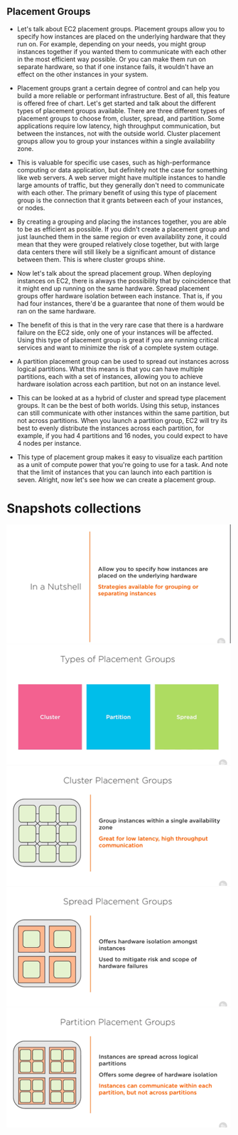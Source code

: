 ## Placement Groups ##

- Let's talk about EC2 placement groups. Placement groups allow you to specify how instances are placed on the underlying hardware that they run on. For example, depending on your needs, you might group instances together if you wanted them to communicate with each other in the most efficient way possible. Or you can make them run on separate hardware, so that if one instance fails, it wouldn't have an effect on the other instances in your system. 

- Placement groups grant a certain degree of control and can help you build a more reliable or performant infrastructure. Best of all, this feature is offered free of chart. Let's get started and talk about the different types of placement groups available. There are three different types of placement groups to choose from, cluster, spread, and partition. Some applications require low latency, high throughput communication, but between the instances, not with the outside world. Cluster placement groups allow you to group your instances within a single availability zone. 

- This is valuable for specific use cases, such as high-performance computing or data application, but definitely not the case for something like web servers. A web server might have multiple instances to handle large amounts of traffic, but they generally don't need to communicate with each other. The primary benefit of using this type of placement group is the connection that it grants between each of your instances, or nodes. 

- By creating a grouping and placing the instances together, you are able to be as efficient as possible. If you didn't create a placement group and just launched them in the same region or even availability zone, it could mean that they were grouped relatively close together, but with large data centers there will still likely be a significant amount of distance between them. This is where cluster groups shine. 

- Now let's talk about the spread placement group. When deploying instances on EC2, there is always the possibility that by coincidence that it might end up running on the same hardware. Spread placement groups offer hardware isolation between each instance. That is, if you had four instances, there'd be a guarantee that none of them would be ran on the same hardware. 

- The benefit of this is that in the very rare case that there is a hardware failure on the EC2 side, only one of your instances will be affected. Using this type of placement group is great if you are running critical services and want to minimize the risk of a complete system outage. 

- A partition placement group can be used to spread out instances across logical partitions. What this means is that you can have multiple partitions, each with a set of instances, allowing you to achieve hardware isolation across each partition, but not on an instance level. 

- This can be looked at as a hybrid of cluster and spread type placement groups. It can be the best of both worlds. Using this setup, instances can still communicate with other instances within the same partition, but not across partitions. When you launch a partition group, EC2 will try its best to evenly distribute the instances across each partition, for example, if you had 4 partitions and 16 nodes, you could expect to have 4 nodes per instance. 

- This type of placement group makes it easy to visualize each partition as a unit of compute power that you're going to use for a task. And note that the limit of instances that you can launch into each partition is seven. Alright, now let's see how we can create a placement group.

# Snapshots collections #
<img src="img/img1.png"/>
<img src="img/img2.png"/>
<img src="img/img3.png"/>
<img src="img/img4.png"/>
<img src="img/img5.png"/>